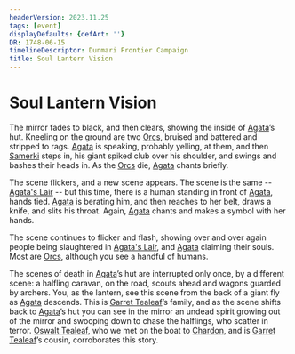 ```yaml
---
headerVersion: 2023.11.25
tags: [event]
displayDefaults: {defArt: ''}
DR: 1748-06-15
timelineDescriptor: Dunmari Frontier Campaign
title: Soul Lantern Vision
---
```

# Soul Lantern Vision

The mirror fades to black, and then clears, showing the inside of [Agata](<../../../people/fey/agata.md>)’s hut. Kneeling on the ground are two [Orcs](<../../../species/orcs.md>), bruised and battered and stripped to rags. [Agata](<../../../people/fey/agata.md>) is speaking, probably yelling, at them, and then [Samerki](<../../../people/other-nonhumans/samerki.md>) steps in, his giant spiked club over his shoulder, and swings and bashes their heads in. As the [Orcs](<../../../species/orcs.md>) die, [Agata](<../../../people/fey/agata.md>) chants briefly.

The scene flickers, and a new scene appears. The scene is the same -- [Agata's Lair](<../../../gazetteer/greater-dunmar/dunmari-basin/agata-s-lair.md>) -- but this time, there is a human standing in front of [Agata](<../../../people/fey/agata.md>), hands tied. [Agata](<../../../people/fey/agata.md>) is berating him, and then reaches to her belt, draws a knife, and slits his throat. Again, [Agata](<../../../people/fey/agata.md>) chants and makes a symbol with her hands. 

The scene continues to flicker and flash, showing over and over again people being slaughtered in [Agata's Lair](<../../../gazetteer/greater-dunmar/dunmari-basin/agata-s-lair.md>), and [Agata](<../../../people/fey/agata.md>) claiming their souls. Most are [Orcs](<../../../species/orcs.md>), although you see a handful of humans. 

The scenes of death in [Agata](<../../../people/fey/agata.md>)’s hut are interrupted only once, by a different scene: a halfling caravan, on the road, scouts ahead and wagons guarded by archers. You, as the lantern, see this scene from the back of a giant fly as [Agata](<../../../people/fey/agata.md>) descends. This is [Garret Tealeaf](<../../../people/halflings/garret-tealeaf.md>)’s family, and as the scene shifts back to [Agata](<../../../people/fey/agata.md>)’s hut you can see in the mirror an undead spirit growing out of the mirror and swooping down to chase the halflings, who scatter in terror. [Oswalt Tealeaf](<../../../people/halflings/oswalt-tealeaf.md>), who we met on the boat to [Chardon](<../../../gazetteer/greater-chardon/chardonian-empire/chardon/chardon.md>), and is [Garret Tealeaf](<../../../people/halflings/garret-tealeaf.md>)’s cousin, corroborates this story.